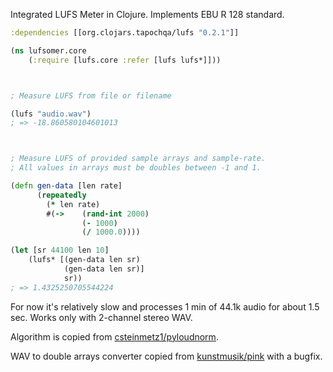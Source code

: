Integrated LUFS Meter in Clojure. Implements EBU R 128 standard.

```clojure
:dependencies [[org.clojars.tapochqa/lufs "0.2.1"]]

(ns lufsomer.core
    (:require [lufs.core :refer [lufs lufs*]]))



; Measure LUFS from file or filename

(lufs "audio.wav")
; => -18.860580104601013



; Measure LUFS of provided sample arrays and sample-rate.
; All values in arrays must be doubles between -1 and 1.

(defn gen-data [len rate]
      (repeatedly
      	(* len rate)
      	#(-> 	(rand-int 2000)
      			(- 1000)
      			(/ 1000.0))))

(let [sr 44100 len 10]
    (lufs* [(gen-data len sr)
      		(gen-data len sr)]
      		sr))
; => 1.4325250705544224
```



For now it's relatively slow and processes 1 min of 44.1k audio for about 1.5 sec. 
Works only with 2-channel stereo WAV.

Algorithm is copied from [csteinmetz1/pyloudnorm](https://github.com/csteinmetz1/pyloudnorm). 

WAV to double arrays converter copied from 
[kunstmusik/pink](https://github.com/kunstmusik/pink/blob/master/src/main/pink/io/sound_file.clj )
with a bugfix.